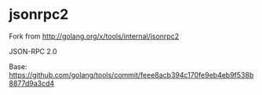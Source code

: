 jsonrpc2
=====

Fork from http://golang.org/x/tools/internal/jsonrpc2

JSON-RPC 2.0

Base: https://github.com/golang/tools/commit/feee8acb394c170fe9eb4eb9f538b8877d9a3cd4



